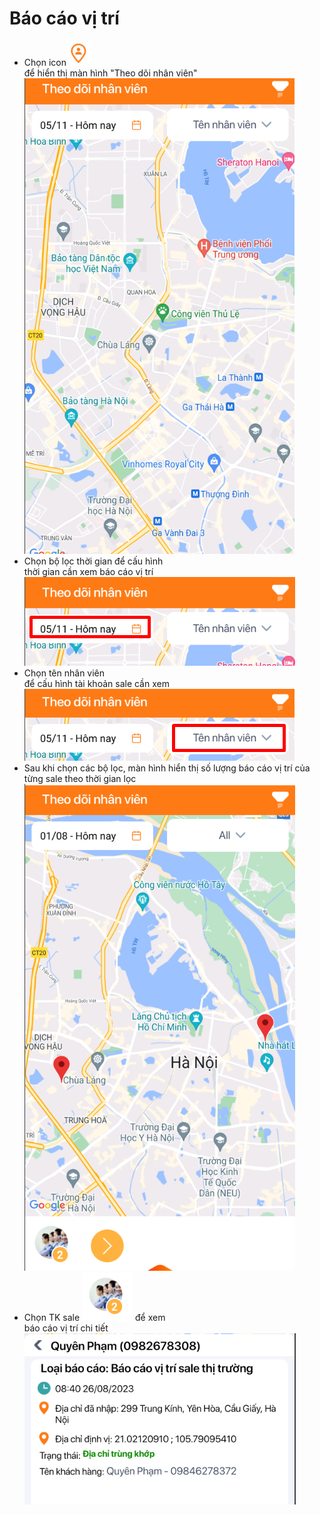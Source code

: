 # Báo cáo vị trí

* Chọn icon![](<../../../.gitbook/assets/image (207).png>) \
  để hiển thị màn hình "Theo dõi nhân viên"              ![](<../../../.gitbook/assets/image (208).png>)
* Chọn bộ lọc thời gian để cấu hình \
  thời gian cần xem báo cáo vị trí                               ![](<../../../.gitbook/assets/image (209).png>)
* Chọn tên nhân viên \
  để cấu hình tài khoản sale cần xem                         ![](<../../../.gitbook/assets/image (210).png>)
* Sau khi chọn các bộ lọc, màn hình hiển thị số lượng báo cáo vị trí của từng sale theo thời gian lọc                                                                       ![](<../../../.gitbook/assets/image (211).png>)
* Chọn TK sale ![](<../../../.gitbook/assets/image (212).png>) để xem \
  báo cáo vị trí chi tiết                                                 ![](<../../../.gitbook/assets/image (215).png>)
